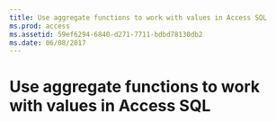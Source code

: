 ```yaml
---
title: Use aggregate functions to work with values in Access SQL
ms.prod: access
ms.assetid: 59ef6294-6840-d271-7711-bdbd78130db2
ms.date: 06/08/2017
---
```



# Use aggregate functions to work with values in Access SQL

<!--removed from TOC on 9-19-18-->

